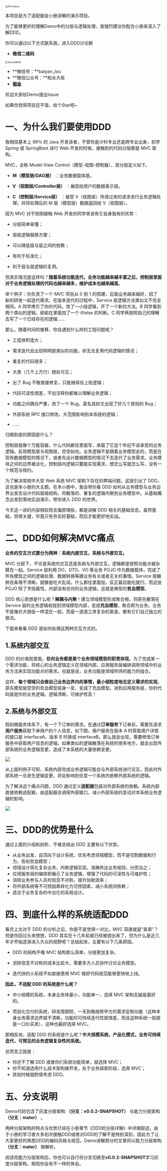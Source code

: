 <img src="https://gitee.com/louyanfeng25/baiyan-imag-host/raw/master/img/RStvVubixo.jpg" alt="RStvVubixo" style="zoom:50%;" />



本项目是为了适配掘金小册讲解的演示项目。

为了能够更好的理解Demo中的分层与逻辑处理，我强烈建议你配合小册来深入了解DDD。

你可以通过以下方式联系我，进入DDD讨论群

- **微信二维码**

<img src="https://gitee.com/louyanfeng25/baiyan-imag-host/raw/master/img/WechatIMG6.jpeg" alt="WechatIMG6" style="zoom:50%;" />

- **微信号：**baiyan_lou
- **微信公众号：**柏炎大叔
- **[掘金](https://juejin.cn/user/4089838987914456?utm_source=gold_browser_extension)**



欢迎大家给Demo提出Issue

如果你觉得项目还不错，给个Star吧~



# 一、为什么我们要使用DDD

我相信基本上 99% 的 Java 开发读者，不管你是计科专业还是跨专业出身，初学 Spring 或 SpringBoot 进行 Web 开发的时候，接触到的代码分层都是 MVC 架构。

MVC，全称 Model View Control（模型-视图-控制器），其分层定义如下。

-   **M（模型层/DAO层）** ：业务数据载体层。

-   **V（视图层/Controller层）** ：展现给用户的数据表示层。

-   **C（控制层/Service层）** ：接受 V（视图层）传递过来的请求进行业务逻辑处理，并将处理后的 M 层（模型层）数据返回给 V（视图层）。

因为 MVC 对于刚刚接触 Web 开发的同学来说有它自身独有的优势：

-   分层简单易懂；

-   层级逻辑替换方便；

-   可以降低层与层之间的依赖；

-   有利于标准化；

-   利于层与层逻辑的复用。

但真实情况是这样吗？**随着系统功能迭代，业务功能越来越丰富之后，控制层里面对于业务逻辑处理的代码也越来越多，维护成本也越来越高**。

举个例子：你负责了一个 MVC 项目从 0 到 1 的搭建，后面业务越来越好，招了新的研发一起迭代需求。在版本迭代的过程中，Service 层逻辑方法类似又不完全相同。A 同学拷贝了你的代码，改了一小段逻辑，开了一个新的方法。B 同学看到两个类似的逻辑，偷偷在里面加了一个 if/else 的判断。C 同学再按照自己的理解去写了一个已经存在的逻辑……

那么，随着时间的推移，你会遇到什么样的工程问题呢？

-   工程体积庞大；

-   需求迭代会出现明明是类似的功能，却无法复用代码逻辑的情况；

-   重复的代码很多；

-   大类（几千上万行）随处可见；

-   出了 Bug 不敢直接修复，只能继续往上贴逻辑；

-   代码可读性很差，不加注释你都难以理解业务逻辑；

-   功能之间耦合严重，改了一个 Bug，莫名其妙又出现了好几个其他的 Bug；

-   外部系统 RPC 接口修改，大范围影响到本系统的逻辑；

-   ……

归根到底的原因是什么？

控制层就像个万能容器，什么代码都往里面写，承载了它这个年纪不该承受的业务逻辑。反观模型层与视图层，空空如也。业务逻辑不是跟着业务模型走的，而是在现有数据模型的情况下，或者先设计数据模型的情况下去迭代了业务需求。业务模块之间的边界被淡化，控制层内逻辑只要能实现需求，想怎么写就怎么写，没有一个规范与规约。

为了解决常规中大型 Web 系统 MVC 架构下存在的弊端问题，这就引出了 DDD。这也是本小册的大主题。在本小册中，我会带你看 DDD 如何从业务模型与业务边界出发去设计代码层级结构，将散落的、重复的逻辑内聚到业务模型中。从基础概念出发到落地实战演示，带你进入 DDD 的世界。

今天这一讲的内容相较而言偏原理些，都是讲解 DDD 相关的基础信息。虽然基础，但很关键，毕竟只有夯实好基础，而后才能更好地实战。



# 二、DDD如何解决MVC痛点

**业务的交互方式要分为两种：系统内部交互，系统与外部交互。**

MVC 分层下，不论是系统内交互还是系统与外部交互，逻辑都是按照功能点被杂糅在一起。Service 层利用 DO、DTO、VO 等业务 POJO 作为数据载体，完成了所有模型之间的逻辑处理、数据转换等跟业务有关或者无关的事情。Service 层臃肿且条理不清晰。就像是吃大乱炖，什么都往里面加，反正最后能吃就行。而这些 POJO 除了字段属性，内部没有任何的业务逻辑，这就是典型的**贫血模型**。

DDD 核心思想是什么呢？**解耦与内聚**！建立领域模型形成聚合根，将原先散落在 Service 层的业务逻辑收拢到领域模型内部，变成**充血模型**，聚合即为业务。业务不是像炒大锅饭一样混在一起，而是一道道工序复杂的美食，都有它们自己独立的做法。

下面来看看 DDD 是如何处理这两种交互方式的。

## 1.系统内部交互

DDD 的价值观里面，**任何业务都是某个业务领域模型的职责体现**。为了完成某一个需求功能，将核心的业务逻辑定义在领域内部，应用服务层编排调用领域中的业务方法来实现功能点的需求。也就是说，业务功能是领域所供的能力的组合。

这样，**每个领域只会做自己业务边界内的事情，最小细粒度地去定义需求的实现**。原先模型层空空的贫血模型摇身一变，变成了充血模型。进到应用服务层，你的代码就是你的业务逻辑。逻辑清晰，可维护性高！

## 2.系统与外部交互

假如微服务体系下，有一个下订单的需求。在通过**订单服务**下订单前，需要先请求**用户服务**获取下单用户的个人信息，如下图，用户服务在版本 A 时获取用户详情的接口是 interfaceA，版本 B 时换成 interfaceB。那么就会出现，需要修改订单服务中获取用户信息的逻辑。如果类似的逻辑散落在系统的很多地方，就会出现外部系统的业务逻辑变更，造成了本系统的大量依赖变更。

![](https://p3-juejin.byteimg.com/tos-cn-i-k3u1fbpfcp/f6514ecacb0145feb7caddc6898909c6~tplv-k3u1fbpfcp-zoom-1.image)

从上面的例子可知，系统内部完成业务逻辑可能会与外部系统进行交互，而此时外部系统一旦发生逻辑变更，将会影响到任意一个系统内依赖外部系统的逻辑。

为了解决这个痛点问题，DDD 通过定义**适配器**包装对外部系统的依赖。系统内部直接依赖适配器，由适配器去调用外部接口，减小外部系统的变动对本系统业务逻辑的影响。

![](https://p3-juejin.byteimg.com/tos-cn-i-k3u1fbpfcp/debbf26854ba4510b6780e2dcd7e4d0f~tplv-k3u1fbpfcp-zoom-1.image)





# 三、DDD的优势是什么

通过上面的介绍和剖析，不难总结出 DDD 主要有以下优势。

-   从业务出发，自顶向下设计系统，优先考虑领域模型，而不是切割数据和行为，告别贫血模型；
-   领域设计简化复杂业务，内聚逻辑实现，准确传达业务规则，分而治之；
-   应用服务层的编排即展示了业务逻辑，增强了代码的可读性与可维护性；
-   消除业务参与人员的信息不对称，提升协助效率；
-   将外部系统等不可控因素转化为可控因素，减小系统间依赖；
-   适合于业务复杂的中台化的系统设计。





# 四、到底什么样的系统适配DDD

看完上文对于 DDD 的分析之后，你是不是觉得一对比，MVC 简直就是“弟弟”？但是你回过头来想想，DDD 其实在十几年前就已经被提出来了，但为什么是近几年才开始逐渐进入大众的视野呢？总结起来，主要有以下几条原因。

-   DDD 的结构不像 MVC 结构那么简单，分层更加复杂。

-   消除信息不对称的成本比较大，需要多方人员协作讨论业务模型。

-   迭代快的小系统不如直接使用 MVC 做好代码规范能够更快地上线。

**因此，不适配 DDD 的系统是什么呢？**

-   中小规模的系统，本身业务体量小，功能单一，选择 MVC 架构无疑是最好的。

-   项目化交付的系统，研发周期短，一天到晚按照甲方的需求定制功能（这种本身业务需求边界就不清晰，功能的可持续迭代性就很差，而且这种系统一般就是一口价买卖），这种也最好选择 MVC。

那相反地，适配 DDD 的系统是什么呢？**中大规模系统，产品化模式，业务可持续迭代，可预见的业务逻辑复杂性的系统。**

总而言之就是：

-   你还不了解 DDD 或者你们系统功能简单，就选择 MVC；
-   你不知道选用什么技术架构做开发，处于业务探索阶段，选用 MVC；
-   其他时候就酌情考虑 DDD。



# 五、分支说明

Demo代码包含了灰度分层架构 **（分支：v0.0.2-SNAPSHOT）** 与能力分层架构 **（分支：mater）** 。

两种分层架构的特点与优势已经在小册章节《DDD的分层详解》中详细叙述。由于小册的学习者大多初次接触DDD或者对DDD的了解不是特别深刻，因此为了让大家更好的熟悉DDD的编码风格与规范，Demo讲解部分的文章将以能力分层架构 **（分支：mater）** 做解析。

阅读完能力分层架构后，你也可以自行将分支切换至**v0.0.2-SNAPSHOT**学习灰度分层架构，相信你会有不一样的体会。


